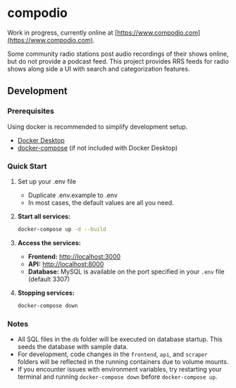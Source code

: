 # compodio

Work in progress, currently online at [https://www.compodio.com](https://www.compodio.com).

Some community radio stations post audio recordings of their shows online, but do not provide a podcast feed. This project provides RRS feeds for radio shows along side a UI with search and categorization features.

## Development

### Prerequisites

Using docker is recommended to simplify development setup.

- [Docker Desktop](https://www.docker.com/products/docker-desktop/)
- [docker-compose](https://docs.docker.com/compose/install/) (if not included with Docker Desktop)

### Quick Start

1. Set up your .env file

   - Duplicate .env.example to .env
   - In most cases, the default values are all you need.

2. **Start all services:**

   ```bash
   docker-compose up -d --build
   ```

3. **Access the services:**
   - **Frontend:** [http://localhost:3000](http://localhost:3000)
   - **API:** [http://localhost:8000](http://localhost:8000)
   - **Database:** MySQL is available on the port specified in your `.env` file (default 3307)

4. **Stopping services:**

   ```bash
   docker-compose down
   ```

### Notes

- All SQL files in the `db` folder will be executed on database startup. This seeds the database with sample data.
- For development, code changes in the `frontend`, `api`, and `scraper` folders will be reflected in the running containers due to volume mounts.
- If you encounter issues with environment variables, try restarting your terminal and running `docker-compose down` before `docker-compose up`.

